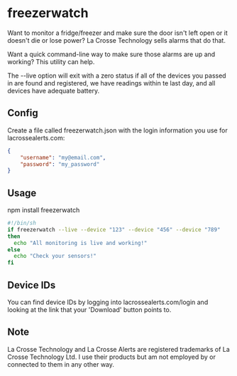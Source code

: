 freezerwatch
============

Want to monitor a fridge/freezer and make sure the door isn't left open or it doesn't die or lose power?  La Crosse Technology sells alarms that do that.

Want a quick command-line way to make sure those alarms are up and working?  This utility can help.

The --live option will exit with a zero status if all of the devices you passed in are found and registered, we have readings within te last day, and all devices have adequate battery.

Config
------

Create a file called freezerwatch.json with the login information you use for lacrossealerts.com:
```json
{
    "username": "my@email.com",
    "password": "my_password"
}
```

Usage
-----
npm install freezerwatch

```sh
#!/bin/sh
if freezerwatch --live --device "123" --device "456" --device "789"
then
  echo "All monitoring is live and working!"
else
  echo "Check your sensors!"
fi
```

Device IDs
----------

You can find device IDs by logging into lacrossealerts.com/login and looking at the link that your 'Download' button points to.

Note
----
La Crosse Technology and La Crosse Alerts are registered trademarks of La Crosse Technology Ltd.  I use their products but am not employed by or connected to them in any other way.
